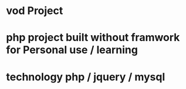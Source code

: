 # vod Project
# php project built without framwork  for Personal use / learning
# technology php  / jquery / mysql


